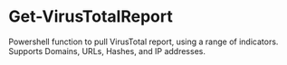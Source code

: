 # Get-VirusTotalReport
Powershell function to pull VirusTotal report, using a range of indicators.
Supports Domains, URLs, Hashes, and IP addresses.
